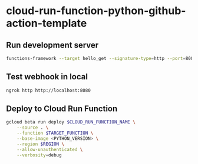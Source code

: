 # cloud-run-function-python-github-action-template

## Run development server

```sh
functions-framework --target hello_get --signature-type=http --port=8080 --debug
```

## Test webhook in local

```sh
ngrok http http://localhost:8080
```

## Deploy to Cloud Run Function

```sh
gcloud beta run deploy $CLOUD_RUN_FUNCTION_NAME \
    --source . \
    --function $TARGET_FUNCTION \
    --base-image <PYTHON_VERSION> \
    --region $REGION \
    --allow-unauthenticated \
    --verbosity=debug
```
